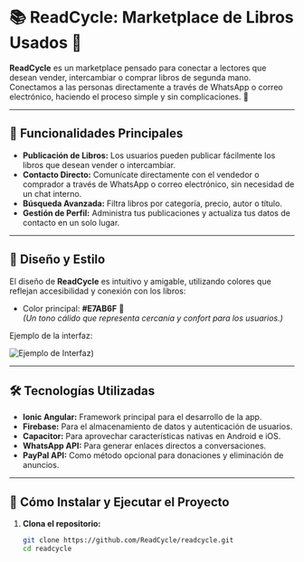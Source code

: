 # 📚 ReadCycle: Marketplace de Libros Usados 📖

**ReadCycle** es un marketplace pensado para conectar a lectores que desean vender, intercambiar o comprar libros de segunda mano. Conectamos a las personas directamente a través de WhatsApp o correo electrónico, haciendo el proceso simple y sin complicaciones. 🌟

---

## 🚀 Funcionalidades Principales

- **Publicación de Libros:** Los usuarios pueden publicar fácilmente los libros que desean vender o intercambiar.
- **Contacto Directo:** Comunícate directamente con el vendedor o comprador a través de WhatsApp o correo electrónico, sin necesidad de un chat interno.
- **Búsqueda Avanzada:** Filtra libros por categoría, precio, autor o título.
- **Gestión de Perfil:** Administra tus publicaciones y actualiza tus datos de contacto en un solo lugar.

---

## 🎨 Diseño y Estilo

El diseño de **ReadCycle** es intuitivo y amigable, utilizando colores que reflejan accesibilidad y conexión con los libros:

- Color principal: **#E7AB6F** 🍂  
  *(Un tono cálido que representa cercanía y confort para los usuarios.)*

Ejemplo de la interfaz:

![Ejemplo de Interfaz](https://ibb.co/QbNDSSr))

---

## 🛠️ Tecnologías Utilizadas

- **Ionic Angular:** Framework principal para el desarrollo de la app.
- **Firebase:** Para el almacenamiento de datos y autenticación de usuarios.
- **Capacitor:** Para aprovechar características nativas en Android e iOS.
- **WhatsApp API:** Para generar enlaces directos a conversaciones.
- **PayPal API:** Como método opcional para donaciones y eliminación de anuncios.

---

## 🌟 Cómo Instalar y Ejecutar el Proyecto

1. **Clona el repositorio:**
   ```bash
   git clone https://github.com/ReadCycle/readcycle.git
   cd readcycle
